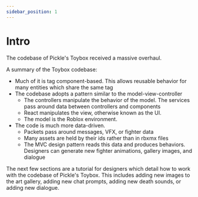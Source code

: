 ```yaml
---
sidebar_position: 1
---
```


# Intro

The codebase of Pickle's Toybox received a massive overhaul.

A summary of the Toybox codebase:
- Much of it is tag component-based. This allows reusable behavior for many entities which share the same tag
- The codebase adopts a pattern similar to the model-view-controller
    - The controllers manipulate the behavior of the model. The services pass around data between controllers and components
    - React manipulates the view, otherwise known as the UI. 
    - The model is the Roblox environment.
- The code is much more data-driven. 
    - Packets pass around messages, VFX, or fighter data
    - Many assets are held by their ids rather than in rbxmx files
    - The MVC design pattern reads this data and produces behaviors. Designers can generate new fighter animations, gallery images, and dialogue

The next few sections are a tutorial for designers which detail how to work with the codebase of Pickle's Toybox. This includes adding new images to the art gallery, adding new chat prompts, adding new death sounds, or adding new dialogue.
